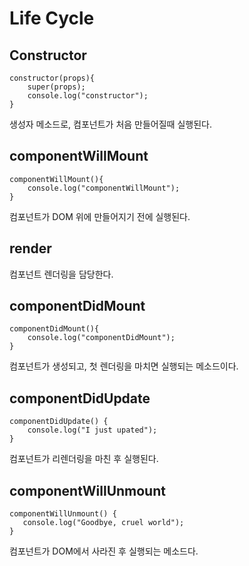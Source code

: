 # Life Cycle

## Constructor

```
constructor(props){
    super(props);
    console.log("constructor");
}
```

생성자 메소드로, 컴포넌트가 처음 만들어질때 실행된다.

## componentWillMount

```
componentWillMount(){
    console.log("componentWillMount");
}
```

컴포넌트가 DOM 위에 만들어지기 전에 실행된다.

## render

컴포넌트 렌더링을 담당한다.

## componentDidMount

```
componentDidMount(){
    console.log("componentDidMount");
}
```

컴포넌트가 생성되고, 첫 렌더링을 마치면 실행되는 메소드이다.

## componentDidUpdate

```
componentDidUpdate() {
    console.log("I just upated");
}
```

컴포넌트가 리렌더링을 마친 후 실행된다.

## componentWillUnmount

```
componentWillUnmount() {
   console.log("Goodbye, cruel world");
}
```

컴포넌트가 DOM에서 사라진 후 실행되는 메소드다.
